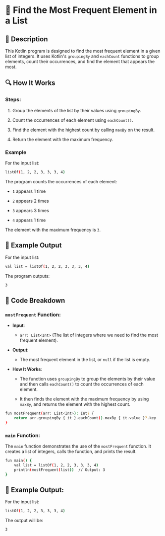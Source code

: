 # 📌 Find the Most Frequent Element in a List

## 🚀 Description
This Kotlin program is designed to find the most frequent element in a given list of integers. It uses Kotlin's `groupingBy` and `eachCount` functions to group elements, count their occurrences, and find the element that appears the most.

## 🔍 How It Works
### Steps:
1. Group the elements of the list by their values using `groupingBy`.

2. Count the occurrences of each element using `eachCount()`.

3. Find the element with the highest count by calling `maxBy` on the result.

4. Return the element with the maximum frequency.

### Example
For the input list:
```sh
listOf(1, 2, 2, 3, 3, 3, 4)
```
The program counts the occurrences of each element:

- `1` appears 1 time

- `2` appears 2 times

- `3` appears 3 times

- `4` appears 1 time

The element with the maximum frequency is `3`.

## 🎯 Example Output
For the input list:

```sh
val list = listOf(1, 2, 2, 3, 3, 3, 4)
```
The program outputs:
```sh
3
```
## 📂 Code Breakdown
### `mostFrequent` Function:
- **Input**:
    - `arr: List<Int>` (The list of integers where we need to find the most frequent element).

- **Output**:
    - The most frequent element in the list, or `null` if the list is empty.

- **How It Works**:
    - The function uses `groupingBy` to group the elements by their value and then calls `eachCount()` to count the occurrences of each element.

    - It then finds the element with the maximum frequency by using `maxBy`, and returns the element with the highest count.
```sh
fun mostFrequent(arr: List<Int>): Int? {
    return arr.groupingBy { it }.eachCount().maxBy { it.value }?.key
}
```
### `main` Function:
The `main` function demonstrates the use of the `mostFrequent` function. It creates a list of integers, calls the function, and prints the result.
```sh
fun main() {
    val list = listOf(1, 2, 2, 3, 3, 3, 4)
    println(mostFrequent(list))  // Output: 3
}
```
## 🎯 Example Output:
For the input list:

```sh
listOf(1, 2, 2, 3, 3, 3, 4)
```
The output will be:
```sh
3
```
